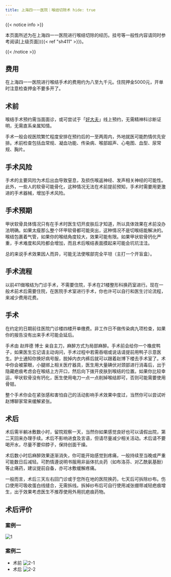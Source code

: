 ```yaml
---
title: 上海四一一医院｜喉结切除术 hide: true
---
```


{{< notice info >}}

本页面所述为在上海四一一医院进行喉结切除的经历。挂号等一般性内容请同时参考阅读[上级页面]({{< ref "sh411" >}})。

{{< /notice >}}

## 费用

在上海四一一医院进行喉结手术的费用约为八至九千元。住院押金5000元，开单时注意检查押金不要多开了。

## 术前

喉结手术预约需当面面诊，或可尝试于「[好大夫]((https://www.haodf.com/doctor/6964528056.html))」线上预约，无需精神科诊断证明，无需直系亲属知情。

手术一般会视医院繁忙程度安排在预约后的一至两周内，外地就医可能酌情优先安排。术前检查包括血常规、凝血功能、传染病、喉部超声、心电图、血型、尿常规、胸片。

## 手术风险

手术的主要风险为术后出血导致窒息，及损伤喉返神经、发声相关神经的可能性。此外，一些人的软骨可能骨化，这种情况无法在术前提前预知，手术时需要用更激进的手术器械，增加手术风险。

## 手术预期

甲状软骨具体情况只有在手术时医生切开皮肤后才知道，所以具体效果在术前没办法明确。如果太瘦那么整个环甲软骨都可能突出，这种情况不是切喉结能解决的。喉结包裹着气管，如果你的喉结角度较大，效果可能有限。如果甲状软骨钙化严重，手术难度和风险都会增加，而且术后喉结表面摸起来可能会坑坑洼洼。

总的来说手术效果因人而异，可能无法使喉部完全平坦（主打一个开盲盒）。

## 手术流程

以前411做喉结为门诊手术，不需要住院，手术在21楼整形科换药室进行。现在一般术前术后需要住院，在医院手术室进行手术，你也许可以自行和医生讨论流程，来减少费用花费。

## 手术

在约定的日期前往医院门诊楼四楼开单缴费。非工作日不做传染病九项检查，如果你的报告没有出来手术可能会延后。

手术由 赵烨德 博士
亲自主刀，麻醉方式为局部麻醉。手术前会给你一个橡皮鸭子，如果医生忘记请主动询问，手术过程中若需吞咽或说话请提前用鸭子示意医生。护士通知你换好病号服，脱掉内衣内裤后就可以跟着赵博下楼去手术室了。术中你会被蒙眼，小腿绑上相关医疗器具，医生用大量碘伏对颈部进行消毒后，出于隐藏疤痕考虑会在喉结上方开口，然后向下拨开皮肤到喉结的位置。如果你比较幸运，甲状软骨没有钙化，医生使用电刀一点一点削掉喉结即可，否则可能需要使用骨钳。

整个手术你会在紧张感和害怕自己的活动影响手术效果中度过，当然你可以尝试听赵博聊家常来缓解紧张。

## 术后

术后需半躺冰敷数小时，留院观察一天，当然你如果感觉良好也可以请假出院，第二天回来办理手续。术后不影响进食及言语，但请尽量减少相关活动。术后请不要喝开水，尽量不要仰脖子，保持创面干燥。

术后数小时后麻醉效果逐渐消失，你可能开始感觉到疼痛，一般持续至当晚或严重可能数日后减轻。可酌情遵说明书服用非甾体抗炎药（如布洛芬、对乙酰氨基酚）等止痛药，建议提前自备，亦可冰敷缓解疼痛。

一般而言，术后三天左右回门诊或于您所在地的医院换药，七天后可拆除纱布。伤口使用可吸收蛋白线缝合，无需拆线。拆掉纱布后可自行使用减张绷带减轻疤痕增生，出于效果考虑医生不推荐使用外用抗疤痕药物。

## 术后评价

### 案例一

![1](./1.jpg)

### 案例二

- 术前 ![2-1](./2-1.jpg)
- 术后 ![2-2](./2-2.jpg)
